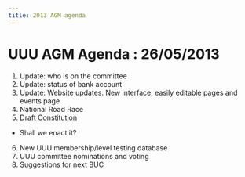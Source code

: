```yaml
---
title: 2013 AGM agenda
---
```


# UUU AGM Agenda : 26/05/2013

1. Update: who is on the committee
2. Update: status of bank account
3. Update: Website updates. New interface, easily editable pages and events page
4. National Road Race
5. [Draft Constitution](https://docs.google.com/document/d/17U-XwTTyu0S56Tb2kEyesPfuxvSyAGGWsOlqzMb8Qw8/pub)
  * Shall we enact it?
6. New UUU membership/level testing database
7. UUU committee nominations and voting
8. Suggestions for next BUC
